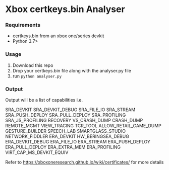 # Xbox certkeys.bin Analyser

### Requirements
* certkeys.bin from an xbox one/series devkit
* Python 3.7>

### Usage
1. Download this repo
2. Drop your certkeys.bin file along with the analyser.py file
3. run ```python analyser.py```

### Output
Output will be a list of capabilities i.e. 

SRA_DEVKIT
SRA_DEVKIT_DEBUG
SRA_FILE_IO
SRA_STREAM
SRA_PUSH_DEPLOY
SRA_PULL_DEPLOY
SRA_PROFILING
SRA_JS_PROFILING
RECOVERY
VS_CRASH_DUMP
CRASH_DUMP
REMOTE_MGMT
VIEW_TRACING
TCR_TOOL
ALLOW_RETAIL_GAME_DUMP
GESTURE_BUILDER
SPEECH_LAB
SMARTGLASS_STUDIO
NETWORK_FIDDLER
ERA_DEVKIT
HW_BERINGSEA_DEBUG
ERA_DEVKIT_DEBUG
ERA_FILE_IO
ERA_STREAM
ERA_PUSH_DEPLOY
ERA_PULL_DEPLOY
ERA_EXTRA_MEM
ERA_PROFILING
VIRT_CAP_MS_DEVKIT_EQUIV

Refer to https://xboxoneresearch.github.io/wiki/certificates/ for more details

